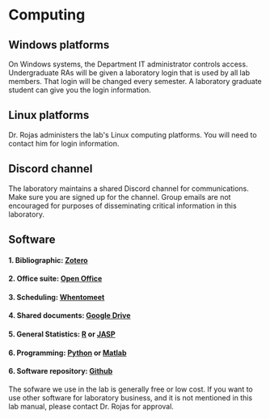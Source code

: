 # Computing

## Windows platforms 

On Windows systems, the Department IT administrator controls access. Undergraduate RAs will be given a laboratory login that is used by all lab members. That login will be changed every semester. A laboratory graduate student can give you the login information.

## Linux platforms 

Dr. Rojas administers the lab's Linux computing platforms. You will need to contact him for login information.

## Discord channel

The laboratory maintains a shared Discord channel for communications. Make sure you are signed up for the channel. Group emails are not encouraged for purposes of disseminating critical information in this laboratory.

## Software
#### 1. Bibliographic: [Zotero](www.zotero.org)
#### 2. Office suite: [Open Office](https://www.openoffice.org/)
#### 3. Scheduling: [Whentomeet](https://www.when2meet.com/)
#### 4. Shared documents: [Google Drive](www.google.com)
#### 5. General Statistics: [R](https://www.r-project.org/) or [JASP](jasp-stats.org)
#### 6. Programming: [Python](www.python.org) or [Matlab](www.mathworks.com)
#### 6. Software repository: [Github](github.com)


The sofware we use in the lab is generally free or low cost. If you want to use other software for laboratory business, and it is not mentioned in this lab manual, please contact Dr. Rojas for approval.

